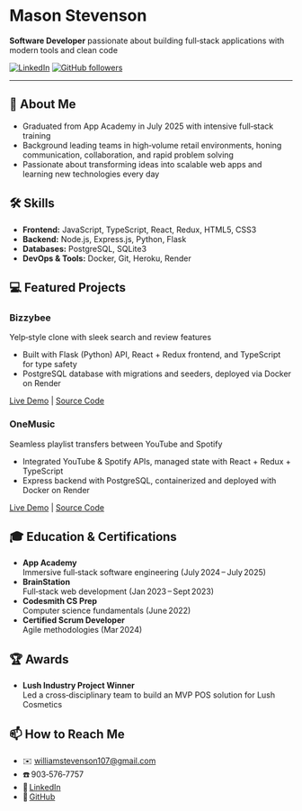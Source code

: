 # Mason Stevenson

**Software Developer** passionate about building full‑stack applications with modern tools and clean code

[![LinkedIn](https://img.shields.io/badge/LinkedIn-Connect-blue?logo=linkedin)](https://www.linkedin.com/in/mason-stevenson-software-engineer/) [![GitHub followers](https://img.shields.io/github/followers/mace-stev?label=Follow&logo=github)](https://github.com/mace-stev)

---

## 🚀 About Me

- Graduated from App Academy in July 2025 with intensive full‑stack training  
- Background leading teams in high‑volume retail environments, honing communication, collaboration, and rapid problem solving  
- Passionate about transforming ideas into scalable web apps and learning new technologies every day  

## 🛠️ Skills

- **Frontend:** JavaScript, TypeScript, React, Redux, HTML5, CSS3  
- **Backend:** Node.js, Express.js, Python, Flask  
- **Databases:** PostgreSQL, SQLite3  
- **DevOps & Tools:** Docker, Git, Heroku, Render  

## 💻 Featured Projects

### Bizzybee  
Yelp‑style clone with sleek search and review features

- Built with Flask (Python) API, React + Redux frontend, and TypeScript for type safety  
- PostgreSQL database with migrations and seeders, deployed via Docker on Render  

[Live Demo](https://bizzybee-ugmu.onrender.com/) | [Source Code](https://github.com/lukeb06/bizzybee)

### OneMusic  
Seamless playlist transfers between YouTube and Spotify

- Integrated YouTube & Spotify APIs, managed state with React + Redux + TypeScript  
- Express backend with PostgreSQL, containerized and deployed with Docker on Render  

[Live Demo](https://onemusic-qmq9.onrender.com/) | [Source Code](https://github.com/mace-stev/OneMusic)

## 🎓 Education & Certifications

- **App Academy**  
  Immersive full‑stack software engineering (July 2024 – July 2025)  
- **BrainStation**  
  Full‑stack web development (Jan 2023 – Sept 2023)  
- **Codesmith CS Prep**  
  Computer science fundamentals (June 2022)  
- **Certified Scrum Developer**  
  Agile methodologies (Mar 2024)  

## 🏆 Awards

- **Lush Industry Project Winner**  
  Led a cross‑disciplinary team to build an MVP POS solution for Lush Cosmetics  

## 📫 How to Reach Me

- ✉️ [williamstevenson107@gmail.com](mailto:williamstevenson107@gmail.com)  
- ☎️ 903‑576‑7757  
- 🔗 [LinkedIn](https://www.linkedin.com/in/mason-stevenson-software-engineer/)  
- 🔗 [GitHub](https://github.com/mace-stev)  
